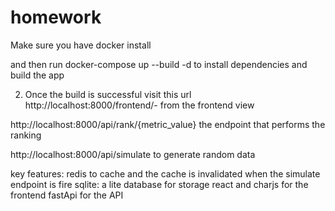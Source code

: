 # homework

Make sure you have docker install

and then run docker-compose up --build -d to install dependencies and build the app

2. Once the build is successful visit this url
   http://localhost:8000/frontend/- from the frontend view

http://localhost:8000/api/rank/{metric_value} the endpoint that performs the ranking

http://localhost:8000/api/simulate to generate random data

key features: redis to cache and the cache is invalidated when the simulate endpoint is fire
sqlite: a lite database for storage
react and charjs for the frontend
fastApi for the API
